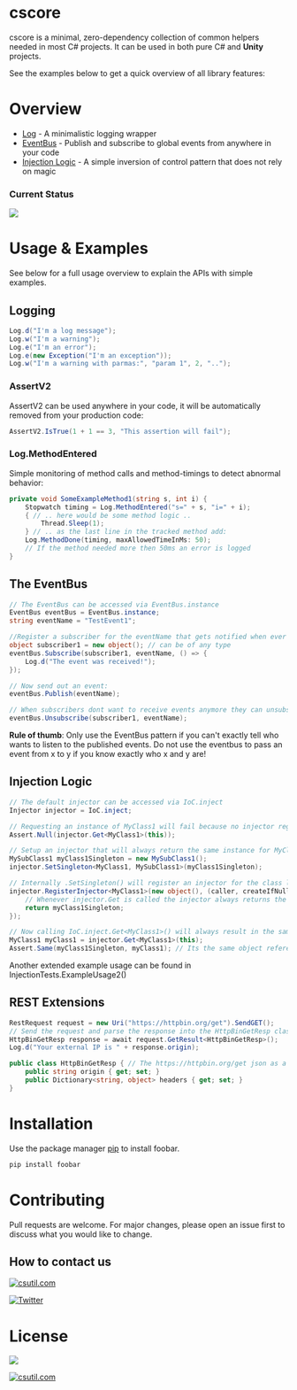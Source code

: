 # cscore
cscore is a minimal, zero-dependency collection of common helpers needed in most C# projects. It can be used in both pure C# and **Unity** projects.

See the examples below to get a quick overview of all library features:

# Overview

* [Log](#Logging) - A minimalistic logging wrapper 
* [EventBus](#The-EventBus) - Publish and subscribe to global events from anywhere in your code
* [Injection Logic](#Injection-Logic) - A simple inversion of control pattern that does not rely on magic 

### Current Status

![](https://img.shields.io/github/last-commit/cs-util-com/cscore.svg?colorB=4267b2&style=for-the-badge)

# Usage & Examples
See below for a full usage overview to explain the APIs with simple examples.

## Logging

```cs
Log.d("I'm a log message");
Log.w("I'm a warning");
Log.e("I'm an error");
Log.e(new Exception("I'm an exception"));
Log.w("I'm a warning with parmas:", "param 1", 2, "..");
```

### AssertV2
AssertV2 can be used anywhere in your code, it will be automatically removed from your production code:
```cs
AssertV2.IsTrue(1 + 1 == 3, "This assertion will fail");
```

### Log.MethodEntered

Simple monitoring of method calls and method-timings to detect abnormal behavior:
```cs
private void SomeExampleMethod1(string s, int i) {
    Stopwatch timing = Log.MethodEntered("s=" + s, "i=" + i);
    { // .. here would be some method logic ..
        Thread.Sleep(1);
    } // .. as the last line in the tracked method add:
    Log.MethodDone(timing, maxAllowedTimeInMs: 50);
    // If the method needed more then 50ms an error is logged
}
```

## The EventBus

```cs
// The EventBus can be accessed via EventBus.instance
EventBus eventBus = EventBus.instance;
string eventName = "TestEvent1";

//Register a subscriber for the eventName that gets notified when ever an event is send:
object subscriber1 = new object(); // can be of any type
eventBus.Subscribe(subscriber1, eventName, () => {
    Log.d("The event was received!");
});

// Now send out an event:
eventBus.Publish(eventName);

// When subscribers dont want to receive events anymore they can unsubscribe:
eventBus.Unsubscribe(subscriber1, eventName);
```

__Rule of thumb__: Only use the EventBus pattern if you can't exactly tell who wants to listen to the published events. Do not use the eventbus to pass an event from x to y if you know exactly who x and y are! 

## Injection Logic
```cs
// The default injector can be accessed via IoC.inject
Injector injector = IoC.inject;

// Requesting an instance of MyClass1 will fail because no injector registered yet to handle requests for the MyClass1 type:
Assert.Null(injector.Get<MyClass1>(this));

// Setup an injector that will always return the same instance for MyClass1 when IoC.inject.Get<MyClass1>() is called:
MySubClass1 myClass1Singleton = new MySubClass1();
injector.SetSingleton<MyClass1, MySubClass1>(myClass1Singleton);

// Internally .SetSingleton() will register an injector for the class like this:
injector.RegisterInjector<MyClass1>(new object(), (caller, createIfNull) => {
    // Whenever injector.Get is called the injector always returns the same instance:
    return myClass1Singleton;
});

// Now calling IoC.inject.Get<MyClass1>() will always result in the same instance:
MyClass1 myClass1 = injector.Get<MyClass1>(this);
Assert.Same(myClass1Singleton, myClass1); // Its the same object reference
```

Another extended example usage can be found in InjectionTests.ExampleUsage2()

## REST Extensions 
```cs
RestRequest request = new Uri("https://httpbin.org/get").SendGET();
// Send the request and parse the response into the HttpBinGetResp class:
HttpBinGetResp response = await request.GetResult<HttpBinGetResp>();
Log.d("Your external IP is " + response.origin);

public class HttpBinGetResp { // The https://httpbin.org/get json as a class
    public string origin { get; set; }
    public Dictionary<string, object> headers { get; set; }
}
```

# Installation

Use the package manager [pip](https://pip.pypa.io/en/stable/) to install foobar.

```bash
pip install foobar
```

# Contributing
Pull requests are welcome. For major changes, please open an issue first to discuss what you would like to change.
<!---
See current features in development here: https://github.com/cs-util-com/cscore/projects/1
-->

## How to contact us

[![csutil.com](https://img.shields.io/discord/518684359667089409.svg?logo=discord&label=chat%20on%20discord&style=for-the-badge)](https://discord.gg/bgGqRe)

[![Twitter](https://img.shields.io/twitter/follow/csutil_com.svg?style=for-the-badge&logo=twitter)](https://twitter.com/intent/follow?screen_name=csutil_com)

# License

![](https://img.shields.io/github/license/cs-util-com/cscore.svg?style=for-the-badge)

[![csutil.com](https://forthebadge.com/images/badges/built-with-love.svg)](https://www.csutil.com/)

<!--- // Other very important badges:
![](https://forthebadge.com/images/badges/made-with-c-sharp.svg)
![](https://forthebadge.com/images/badges/does-not-contain-treenuts.svg)
![](https://forthebadge.com/images/badges/contains-cat-gifs.svg)
![](https://forthebadge.com/images/badges/as-seen-on-tv.svg)
-->

